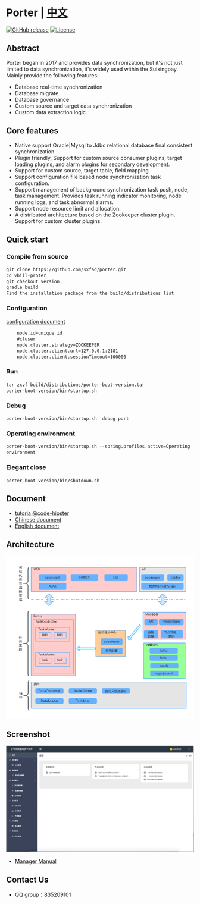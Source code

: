 # Porter | [中文](./README.md)

[![GitHub release](https://img.shields.io/badge/release-2.0.2-blue.svg)](https://github.com/sxfad/porter)
[![License](https://img.shields.io/badge/license-Apache%202-4EB1BA.svg)](https://www.apache.org/licenses/LICENSE-2.0.html)



## Abstract

Porter began in 2017 and provides data synchronization, but it's not just limited to data synchronization, it's widely used within the Suixingpay. Mainly provide the following features:

+ Database real-time synchronization
+ Database migrate
+ Database governance
+ Custom source and target data synchronization
+ Custom data extraction logic
 



## Core features

+ Native support Oracle|Mysql to Jdbc relational database final consistent synchronization
+ Plugin friendly, Support for custom source consumer plugins, target loading plugins, and alarm plugins for secondary development.
+ Support for custom source, target table, field mapping
+ Support configuration file based node synchronization task configuration.
+ Support management of background synchronization task push, node, task management. Provides task running indicator monitoring, node running logs, and task abnormal alarms.
+ Support node resource limit and allocation.
+ A distributed architecture based on the Zookeeper cluster plugin. Support for custom cluster plugins.

## Quick start

### Compile from source
```
git clone https://github.com/sxfad/porter.git
cd vbill-proter
git checkout version
gradle build
Find the installation package from the build/distributions list
```

### Configuration
[configuration document](https://github.com/sxfad/porter/blob/master/doc/profiles.md)

```
	node.id=unique id
	#cluser
	node.cluster.strategy=ZOOKEEPER
	node.cluster.client.url=127.0.0.1:2181
	node.cluster.client.sessionTimeout=100000	
```

### Run
```
tar zxvf build/distributions/porter-boot-version.tar
porter-boot-version/bin/startup.sh
```

### Debug
```
porter-boot-version/bin/startup.sh  debug port
```
### Operating environment
```
porter-boot-version/bin/startup.sh --spring.profiles.active=Operating environment
```
### Elegant close
```
porter-boot-version/bin/shutdown.sh
```

## Document
+ [tutoria @code-hipster](./doc/tutorial.md)
+ [Chinese document](./doc/document.md)
+ [English document](./doc/document_EN.md)

## Architecture

![architecture_design](doc/img/archetecture.png)


## Screenshot

![Home](doc/img/Home.png)
+ [Manager Manual](./doc/manager_manual.md)


## Contact Us

* QQ group：835209101



